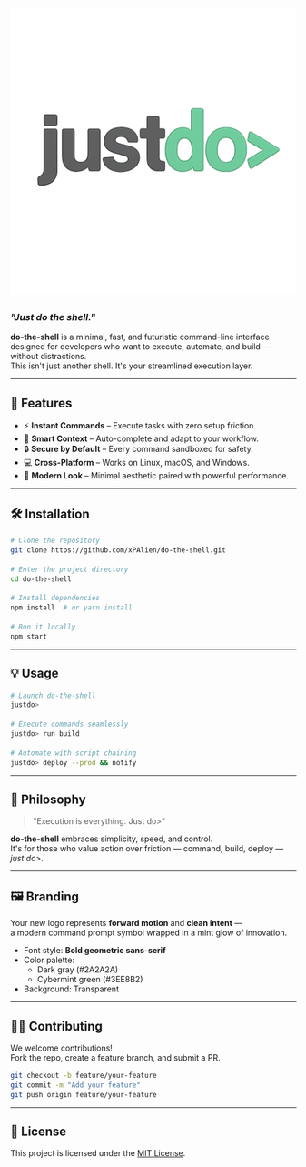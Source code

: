 # ![justdo>](public/justdo-logo-readme.png)  
### _"Just do the shell."_  

**do-the-shell** is a minimal, fast, and futuristic command-line interface designed for developers who want to execute, automate, and build — without distractions.  
This isn't just another shell. It's your streamlined execution layer.

---

## 🚀 Features
- ⚡ **Instant Commands** – Execute tasks with zero setup friction.  
- 🧠 **Smart Context** – Auto-complete and adapt to your workflow.  
- 🔒 **Secure by Default** – Every command sandboxed for safety.  
- 💻 **Cross-Platform** – Works on Linux, macOS, and Windows.  
- 🎨 **Modern Look** – Minimal aesthetic paired with powerful performance.

---

## 🛠️ Installation

```bash
# Clone the repository
git clone https://github.com/xPAlien/do-the-shell.git

# Enter the project directory
cd do-the-shell

# Install dependencies
npm install  # or yarn install

# Run it locally
npm start
```

---

## 💡 Usage

```bash
# Launch do-the-shell
justdo>

# Execute commands seamlessly
justdo> run build

# Automate with script chaining
justdo> deploy --prod && notify
```

---

## 🧠 Philosophy
> "Execution is everything. Just do>"

**do-the-shell** embraces simplicity, speed, and control.  
It's for those who value action over friction — command, build, deploy — *just do>*.

---

## 🖼️ Branding
Your new logo represents **forward motion** and **clean intent** —  
a modern command prompt symbol wrapped in a mint glow of innovation.  

- Font style: **Bold geometric sans-serif**  
- Color palette:  
  - Dark gray (#2A2A2A)  
  - Cybermint green (#3EE8B2)  
- Background: Transparent  

---

## 👨‍💻 Contributing
We welcome contributions!  
Fork the repo, create a feature branch, and submit a PR.  
```bash
git checkout -b feature/your-feature
git commit -m "Add your feature"
git push origin feature/your-feature
```

---

## 📜 License
This project is licensed under the [MIT License](LICENSE).
